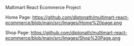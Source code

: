 Maltimart React Ecommerce Project

Home Page:
https://github.com/diptonath/multimart-react-ecommerce/blob/main/src/Images/Home%20page.png

Shop Page:
https://github.com/diptonath/multimart-react-ecommerce/blob/main/src/Images/Shop%20Page.png
